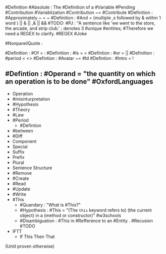#Definition #Absolute : The #Definition of a #Variable #Pending  #Contribution
#Variablization #Contribution ~= #Contribute
#Definition : #Approximately ~ = ~
#Definition : #And = (multiple ,s followed by & within 1 word ) || & || ,& || && 
	#TODO: #PJ : "A sentence like 'we went to the store, the arcade, and strip club.'  ; denotes 3 #unique #entities; #Therefore we need a REGEX to clarify. #REGEX  #Joke
	 
#NonpareilQuote : 

#Definition : #Of = :
#Definition : #Is = =
#Defintion : #or = ||
#Definition : #period = <>
#Defintion : #Avatar ~= #Id 
#Defintion : #Intro = !

#Defintion : #Operand = "the quantity on which an operation is to be done" #OxfordLanguages 
- 
- Operation
- #misinturpretation 
- #Hypothesis 
- #Theory
- #Law
- #Period
	- #Defintion 
- #between 
- #Diff
- Component
- Special
- Suffix
- Prefix
- Plural
- Sentence Structure
- #Remove
- #Create
- #Read
- #Update
- #Write
- #This 
	- #Quandary : "What is #This?"
	- #Hypothesis : #This = "(The `this` keyword refers to) (the current object) in a (method or constructor)" #w3schools 
	- #Disambiguation : #This in #Refference to an #Entity . #Recusion #TODO 
- IFTT
	- If This Then That

(Until proven otherwise)